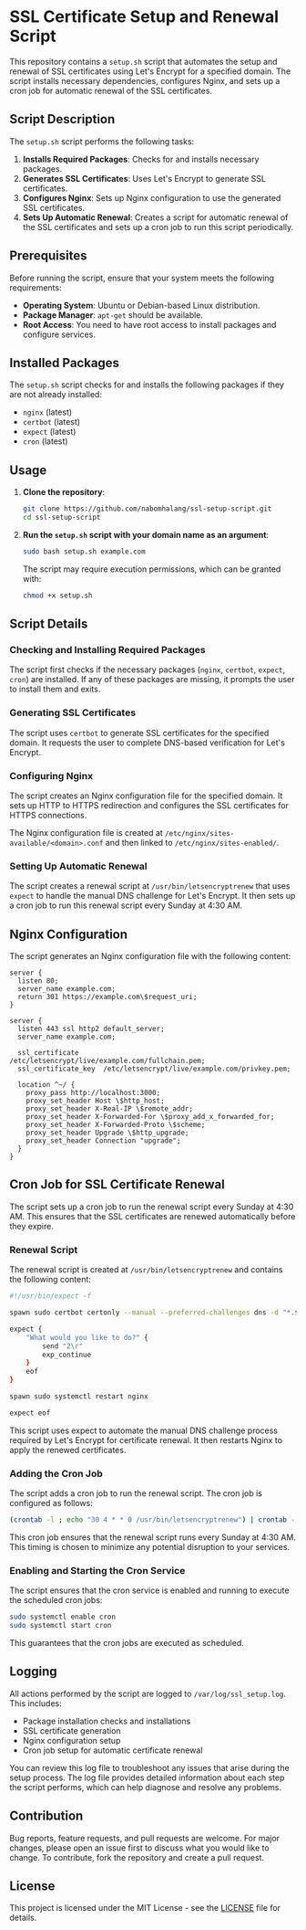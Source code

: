 # SSL Certificate Setup and Renewal Script

This repository contains a `setup.sh` script that automates the setup and renewal of SSL certificates using Let's Encrypt for a specified domain. The script installs necessary dependencies, configures Nginx, and sets up a cron job for automatic renewal of the SSL certificates.

## Script Description

The `setup.sh` script performs the following tasks:

1. **Installs Required Packages**: Checks for and installs necessary packages.
2. **Generates SSL Certificates**: Uses Let's Encrypt to generate SSL certificates.
3. **Configures Nginx**: Sets up Nginx configuration to use the generated SSL certificates.
4. **Sets Up Automatic Renewal**: Creates a script for automatic renewal of the SSL certificates and sets up a cron job to run this script periodically.

## Prerequisites

Before running the script, ensure that your system meets the following requirements:

- **Operating System**: Ubuntu or Debian-based Linux distribution.
- **Package Manager**: `apt-get` should be available.
- **Root Access**: You need to have root access to install packages and configure services.

## Installed Packages

The `setup.sh` script checks for and installs the following packages if they are not already installed:

- `nginx` (latest)
- `certbot` (latest)
- `expect` (latest)
- `cron` (latest)

## Usage

1. **Clone the repository**:
    ```bash
    git clone https://github.com/nabomhalang/ssl-setup-script.git
    cd ssl-setup-script
    ```

2. **Run the `setup.sh` script with your domain name as an argument**:
    ```bash
    sudo bash setup.sh example.com
    ```

    The script may require execution permissions, which can be granted with:
    ```bash
    chmod +x setup.sh
    ```

## Script Details

### Checking and Installing Required Packages

The script first checks if the necessary packages (`nginx`, `certbot`, `expect`, `cron`) are installed. If any of these packages are missing, it prompts the user to install them and exits.

### Generating SSL Certificates

The script uses `certbot` to generate SSL certificates for the specified domain. It requests the user to complete DNS-based verification for Let's Encrypt.

### Configuring Nginx

The script creates an Nginx configuration file for the specified domain. It sets up HTTP to HTTPS redirection and configures the SSL certificates for HTTPS connections.

The Nginx configuration file is created at `/etc/nginx/sites-available/<domain>.conf` and then linked to `/etc/nginx/sites-enabled/`.

### Setting Up Automatic Renewal

The script creates a renewal script at `/usr/bin/letsencryptrenew` that uses `expect` to handle the manual DNS challenge for Let's Encrypt. It then sets up a cron job to run this renewal script every Sunday at 4:30 AM.

## Nginx Configuration

The script generates an Nginx configuration file with the following content:

```nginx
server {
  listen 80;
  server_name example.com;
  return 301 https://example.com\$request_uri;
}

server {
  listen 443 ssl http2 default_server;
  server_name example.com;

  ssl_certificate      /etc/letsencrypt/live/example.com/fullchain.pem;
  ssl_certificate_key  /etc/letsencrypt/live/example.com/privkey.pem;

  location ^~/ {
    proxy_pass http://localhost:3000;
    proxy_set_header Host \$http_host;
    proxy_set_header X-Real-IP \$remote_addr;
    proxy_set_header X-Forwarded-For \$proxy_add_x_forwarded_for;
    proxy_set_header X-Forwarded-Proto \$scheme;
    proxy_set_header Upgrade \$http_upgrade;
    proxy_set_header Connection "upgrade";
  }
}
```

## Cron Job for SSL Certificate Renewal

The script sets up a cron job to run the renewal script every Sunday at 4:30 AM. This ensures that the SSL certificates are renewed automatically before they expire.

### Renewal Script

The renewal script is created at `/usr/bin/letsencryptrenew` and contains the following content:

```bash
#!/usr/bin/expect -f

spawn sudo certbot certonly --manual --preferred-challenges dns -d "*.$DOMAIN" -d "$DOMAIN"

expect {
    "What would you like to do?" {
        send "2\r"
        exp_continue
    }
    eof
}

spawn sudo systemctl restart nginx

expect eof
```
This script uses expect to automate the manual DNS challenge process required by Let's Encrypt for certificate renewal. It then restarts Nginx to apply the renewed certificates.

### Adding the Cron Job

The script adds a cron job to run the renewal script. The cron job is configured as follows:

```bash
(crontab -l ; echo "30 4 * * 0 /usr/bin/letsencryptrenew") | crontab -
```
This cron job ensures that the renewal script runs every Sunday at 4:30 AM. This timing is chosen to minimize any potential disruption to your services.

### Enabling and Starting the Cron Service

The script ensures that the cron service is enabled and running to execute the scheduled cron jobs:

```bash
sudo systemctl enable cron
sudo systemctl start cron
```
This guarantees that the cron jobs are executed as scheduled.

## Logging

All actions performed by the script are logged to `/var/log/ssl_setup.log`. This includes:

- Package installation checks and installations
- SSL certificate generation
- Nginx configuration setup
- Cron job setup for automatic certificate renewal

You can review this log file to troubleshoot any issues that arise during the setup process. The log file provides detailed information about each step the script performs, which can help diagnose and resolve any problems.

## Contribution

Bug reports, feature requests, and pull requests are welcome. For major changes, please open an issue first to discuss what you would like to change. To contribute, fork the repository and create a pull request.

## License
This project is licensed under the MIT License - see the [LICENSE](LICENSE) file for details.



